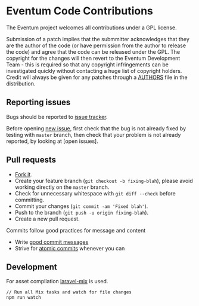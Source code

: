 # Eventum Code Contributions

The Eventum project welcomes all contributions under a GPL license.

Submission of a patch implies that the submmitter acknowledges that they are
the author of the code (or have permission from the author to release the code)
and agree that the code can be released under the GPL. The copyright for the
changes will then revert to the Eventum Development Team - this is required so
that any copyright infringements can be investigated quickly without contacting
a huge list of copyright holders. Credit will always be given for any patches
through a [AUTHORS](AUTHORS) file in the distribution.

## Reporting issues

Bugs should be reported to [issue tracker].

Before opening [new issue], first check that the bug is not already fixed by
testing with `master` branch, then check that your problem is not already
reported, by looking at [open issues].

[issue tracker]: https://github.com/eventum/eventum/issues
[new issue]: https://github.com/eventum/eventum/issues/new

## Pull requests

- [Fork it](https://github.com/eventum/eventum/fork).
- Create your feature branch (`git checkout -b fixing-blah`), please avoid working directly on the `master` branch.
- Check for unnecessary whitespace with `git diff --check` before committing.
- Commit your changes (`git commit -am 'Fixed blah'`).
- Push to the branch (`git push -u origin fixing-blah`).
- Create a new pull request.

Commits follow good practices for message and content
  - Write [good commit messages]
  - Strive for [atomic commits] whenever you can

[good commit messages]: http://chris.beams.io/posts/git-commit/
[atomic commits]: http://www.freshconsulting.com/atomic-commits/

## Development

For asset compilation [laravel-mix] is used.

```
// Run all Mix tasks and watch for file changes
npm run watch
```

[laravel-mix]: https://laravel.com/docs/5.8/mix

